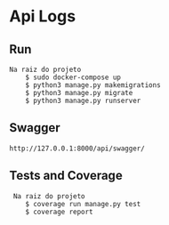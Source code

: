 # Api Logs

## Run
    Na raiz do projeto
        $ sudo docker-compose up
        $ python3 manage.py makemigrations
        $ python3 manage.py migrate
        $ python3 manage.py runserver 

## Swagger
    http://127.0.0.1:8000/api/swagger/


## Tests and Coverage
     Na raiz do projeto
        $ coverage run manage.py test
        $ coverage report